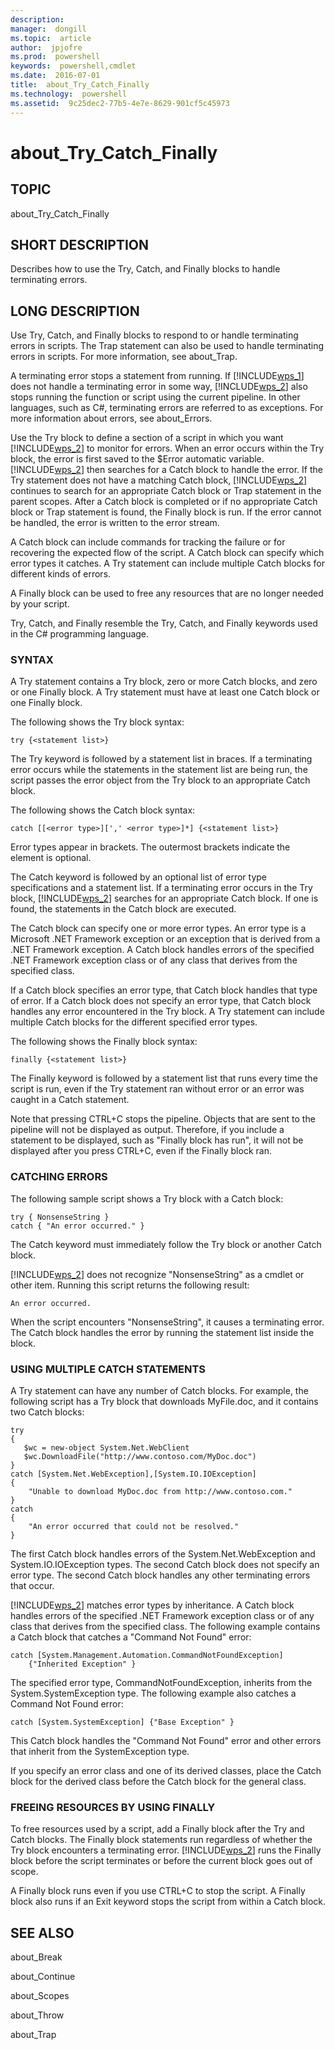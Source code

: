 ```yaml
---
description:  
manager:  dongill
ms.topic:  article
author:  jpjofre
ms.prod:  powershell
keywords:  powershell,cmdlet
ms.date:  2016-07-01
title:  about_Try_Catch_Finally
ms.technology:  powershell
ms.assetid:  9c25dec2-77b5-4e7e-8629-901cf5c45973
---
```


# about_Try_Catch_Finally
## TOPIC  
 about\_Try\_Catch\_Finally  
  
## SHORT DESCRIPTION  
 Describes how to use the Try, Catch, and Finally blocks to handle terminating errors.  
  
## LONG DESCRIPTION  
 Use Try, Catch, and Finally blocks to respond to or handle terminating errors in scripts. The Trap statement can also be used to handle terminating errors in scripts. For more information, see about\_Trap.  
  
 A terminating error stops a statement from running. If [!INCLUDE[wps_1]()] does not handle a terminating error in some way, [!INCLUDE[wps_2]()] also stops running the function or script using the current pipeline. In other languages, such as C\#, terminating errors are referred to as exceptions. For more information about errors, see about\_Errors.  
  
 Use the Try block to define a section of a script in which you want [!INCLUDE[wps_2]()] to monitor for errors. When an error occurs within the Try block, the error is first saved to the $Error automatic variable. [!INCLUDE[wps_2]()] then searches for a Catch block to handle the error. If the Try statement does not have a  matching Catch block, [!INCLUDE[wps_2]()] continues to search for an appropriate Catch block or Trap statement in the parent scopes. After a Catch block is completed or if no appropriate Catch block or Trap statement is found, the Finally block is run. If the error cannot be handled, the error is written to the error stream.  
  
 A Catch block can include commands for tracking the failure or for recovering the expected flow of the script. A Catch block can specify which error types it catches. A Try statement can include multiple Catch blocks for different kinds of errors.  
  
 A Finally block can be used to free any resources that are no longer needed by your script.  
  
 Try, Catch, and Finally resemble the Try, Catch, and Finally keywords used in the C\# programming language.  
  
### SYNTAX  
 A Try statement contains a Try block, zero or more Catch blocks, and zero or one Finally block. A Try statement must have at least one Catch block or one Finally block.  
  
 The following shows the Try block syntax:  
  
```  
try {<statement list>}  
```  
  
 The Try keyword is followed by a statement list in braces. If a terminating error occurs while the statements in the statement list are being run, the script passes the error object from the Try block to an appropriate Catch block.  
  
 The following shows the Catch block syntax:  
  
```  
catch [[<error type>][',' <error type>]*] {<statement list>}  
```  
  
 Error types appear in brackets. The outermost brackets indicate the element is optional.  
  
 The Catch keyword is followed by an optional list of error type specifications and a statement list. If a terminating error occurs in the Try block, [!INCLUDE[wps_2]()] searches for an appropriate Catch block. If one is found, the statements in the Catch block are executed.  
  
 The Catch block can specify one or more error types. An error type is a Microsoft .NET Framework exception or an exception that is derived from a .NET Framework exception. A Catch block handles errors of the specified .NET Framework exception class or of any class that derives from the specified class.  
  
 If a Catch block specifies an error type, that Catch block handles that type of error. If a Catch block does not specify an error type, that Catch block handles any error encountered in the Try block. A Try statement can include multiple Catch blocks for the different specified error types.  
  
 The following shows the Finally block syntax:  
  
```  
finally {<statement list>}  
```  
  
 The Finally keyword is followed by a statement list that runs every time the script is run, even if the Try statement ran without error or an error was caught in a Catch statement.  
  
 Note that pressing CTRL\+C stops the pipeline. Objects that are sent to the pipeline will not be displayed as output. Therefore, if you include a statement to be displayed, such as "Finally block has run", it will not be displayed after you press CTRL\+C, even if the Finally block ran.  
  
### CATCHING ERRORS  
 The following sample script shows a Try block with a Catch block:  
  
```  
try { NonsenseString }  
catch { "An error occurred." }  
```  
  
 The Catch keyword must immediately follow the Try block or another Catch block.  
  
 [!INCLUDE[wps_2]()] does not recognize "NonsenseString" as a cmdlet or other item. Running this script returns the following result:  
  
```  
An error occurred.  
```  
  
 When the script encounters "NonsenseString", it causes a terminating error. The Catch block handles the error by running the statement list inside the block.  
  
### USING MULTIPLE CATCH STATEMENTS  
 A Try statement can have any number of Catch blocks. For example, the following script has a Try block that downloads MyFile.doc, and it contains two Catch blocks:  
  
```  
try  
{  
   $wc = new-object System.Net.WebClient  
   $wc.DownloadFile("http://www.contoso.com/MyDoc.doc")  
}  
catch [System.Net.WebException],[System.IO.IOException]  
{  
    "Unable to download MyDoc.doc from http://www.contoso.com."  
}  
catch  
{  
    "An error occurred that could not be resolved."  
}  
```  
  
 The first Catch block handles errors of the System.Net.WebException and System.IO.IOException types. The second Catch block does not specify an error type. The second Catch block handles any other terminating errors that occur.  
  
 [!INCLUDE[wps_2]()] matches error types by inheritance. A Catch block handles errors of the specified .NET Framework exception class or of any class that derives from the specified class. The following example contains a Catch block that catches a "Command Not Found" error:  
  
```  
catch [System.Management.Automation.CommandNotFoundException]   
    {"Inherited Exception" }  
```  
  
 The specified error type, CommandNotFoundException, inherits from the System.SystemException type. The following example also catches a Command Not Found error:  
  
```  
catch [System.SystemException] {"Base Exception" }  
```  
  
 This Catch block handles the "Command Not Found" error and other errors that inherit from the SystemException type.  
  
 If you specify an error class and one of its derived classes, place the Catch block for the derived class before the Catch block for the general class.  
  
### FREEING RESOURCES BY USING FINALLY  
 To free resources used by a script, add a Finally block after the Try and Catch blocks. The Finally block statements run regardless of whether the Try block encounters a terminating error. [!INCLUDE[wps_2]()] runs the Finally block before the script terminates or before the current block goes out of scope.  
  
 A Finally block runs even if you use CTRL\+C to stop the script. A Finally block also runs if an Exit keyword stops the script from within a Catch block.  
  
## SEE ALSO  
 about\_Break  
  
 about\_Continue  
  
 about\_Scopes  
  
 about\_Throw  
  
 about\_Trap

